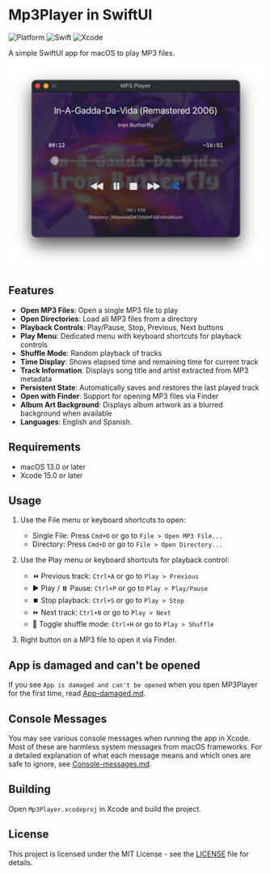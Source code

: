 # Mp3Player in SwiftUI

![Platform](https://img.shields.io/badge/macOS-13+-orange.svg)
![Swift](https://img.shields.io/badge/Swift-5-color=9494ff.svg)
![Xcode](https://img.shields.io/badge/Xcode-15.2+-lavender.svg)

A simple SwiftUI app for macOS to play MP3 files.

<img src="Images/Main-window.png" width="600px">

## Features

- **Open MP3 Files**: Open a single MP3 file to play
- **Open Directories**: Load all MP3 files from a directory
- **Playback Controls**: Play/Pause, Stop, Previous, Next buttons
- **Play Menu**: Dedicated menu with keyboard shortcuts for playback controls
- **Shuffle Mode**: Random playback of tracks
- **Time Display**: Shows elapsed time and remaining time for current track
- **Track Information**: Displays song title and artist extracted from MP3 metadata
- **Persistent State**: Automatically saves and restores the last played track
- **Open with Finder**: Support for opening MP3 files via Finder
- **Album Art Background**: Displays album artwork as a blurred background when available
- **Languages**: English and Spanish.

## Requirements

- macOS 13.0 or later
- Xcode 15.0 or later

## Usage

1. Use the File menu or keyboard shortcuts to open:
 	- Single File: Press `Cmd+O` or go to `File > Open MP3 File...`
	- Directory: Press `Cmd+D` or go to `File > Open Directory...`

2. Use the Play menu or keyboard shortcuts for playback control:
 	- ⏪️ Previous track: `Ctrl+A` or go to `Play > Previous`
 	- ▶️ Play / ⏸️ Pause: `Ctrl+P` or go to `Play > Play/Pause`
 	- ⏹️ Stop playback: `Ctrl+S` or go to `Play > Stop`
 	- ⏩️ Next track: `Ctrl+N` or go to `Play > Next`
 	- 🔀 Toggle shuffle mode: `Ctrl+H` or go to `Play > Shuffle`
	
3. Right button on a MP3 file to open it via Finder.

## App is damaged and can't be opened

If you see `App is damaged and can't be opened` when you open MP3Player for the first time, read [App-damaged.md](DOCS/App-damaged.md).

## Console Messages

You may see various console messages when running the app in Xcode. Most of these are harmless system messages from macOS frameworks. For a detailed explanation of what each message means and which ones are safe to ignore, see [Console-messages.md](DOCS/Console-messages.md).

## Building

Open `Mp3Player.xcodeproj` in Xcode and build the project.

## License

This project is licensed under the MIT License - see the [LICENSE](LICENSE) file for details.
